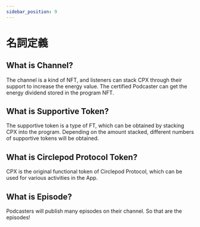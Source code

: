 ```yaml
---
sidebar_position: 9
---
```


# 名詞定義

## What is Channel?

The channel is a kind of NFT, and listeners can stack CPX through their support to increase the energy value. The certified Podcaster can get the energy dividend stored in the program NFT.

## What is Supportive Token?

The supportive token is a type of FT, which can be obtained by stacking CPX into the program. Depending on the amount stacked, different numbers of supportive tokens will be obtained.

## What is Circlepod Protocol Token?

CPX is the original functional token of Circlepod Protocol, which can be used for various activities in the App.

## What is Episode?

Podcasters will publish many episodes on their channel. So that are the episodes!
